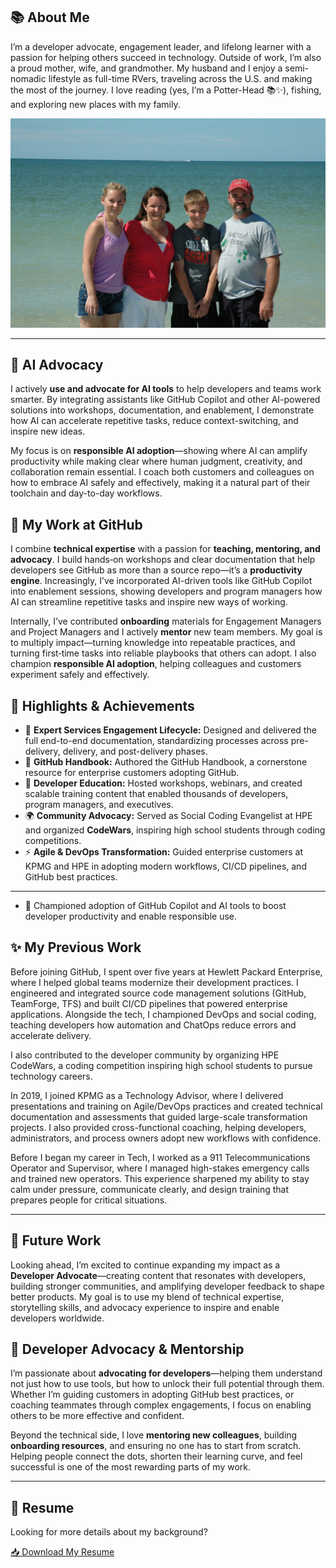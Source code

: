 ## 📚 About Me

I’m a developer advocate, engagement leader, and lifelong learner with a passion for helping others succeed in technology. 
Outside of work, I’m also a proud mother, wife, and grandmother. My husband and I enjoy a semi-nomadic lifestyle as full-time RVers, 
traveling across the U.S. and making the most of the journey. I love reading (yes, I’m a Potter-Head 📚✨), fishing, and exploring new places 
with my family.

![Family at the beach](./assets/images/Family.JPG)

---

## 🚀 AI Advocacy

I actively **use and advocate for <span class="ai-highlight">AI tools</span>** to help developers and teams work smarter. By integrating assistants like <span class="ai-highlight">GitHub Copilot</span> and other <span class="ai-highlight">AI-powered solutions</span> into workshops, documentation, and enablement, I demonstrate how <span class="ai-highlight">AI</span> can accelerate repetitive tasks, reduce context-switching, and inspire new ideas.

My focus is on **responsible <span class="ai-highlight">AI</span> adoption**—showing where <span class="ai-highlight">AI</span> can amplify productivity while making clear where human judgment, creativity, and collaboration remain essential. I coach both customers and colleagues on how to embrace <span class="ai-highlight">AI</span> safely and effectively, making it a natural part of their toolchain and day-to-day workflows.


## 🧰 My Work at GitHub

I combine **technical expertise** with a passion for **teaching, mentoring, and advocacy**. I build hands‑on workshops and clear documentation that help developers see GitHub as more than a source repo—it’s a **productivity engine**. Increasingly, I’ve incorporated <span class="ai-highlight">AI-driven tools</span> like <span class="ai-highlight">GitHub Copilot</span> into enablement sessions, showing developers and program managers how <span class="ai-highlight">AI</span> can streamline repetitive tasks and inspire new ways of working.

Internally, I’ve contributed **onboarding** materials for Engagement Managers and Project Managers and I actively **mentor** new team members. My goal is to multiply impact—turning knowledge into repeatable practices, and turning first‑time tasks into reliable playbooks that others can adopt. I also champion **responsible <span class="ai-highlight">AI</span> adoption**, helping colleagues and customers experiment safely and effectively.


## 🌟 Highlights & Achievements

- 📘 **Expert Services Engagement Lifecycle:** Designed and delivered the full end-to-end documentation, standardizing processes across pre-delivery, delivery, and post-delivery phases.  
- 📝 **GitHub Handbook:** Authored the GitHub Handbook, a cornerstone resource for enterprise customers adopting GitHub.  
- 🎤 **Developer Education:** Hosted workshops, webinars, and created scalable training content that enabled thousands of developers, program managers, and executives.  
- 🌍 **Community Advocacy:** Served as Social Coding Evangelist at HPE and organized **CodeWars**, inspiring high school students through coding competitions.  
- ⚡ **Agile & DevOps Transformation:** Guided enterprise customers at KPMG and HPE in adopting modern workflows, CI/CD pipelines, and GitHub best practices.  

---
- <span class="ai-highlight">🚀 Championed adoption of GitHub Copilot and AI tools</span> to boost developer productivity and enable responsible use.

## ✨ My Previous Work

Before joining GitHub, I spent over five years at Hewlett Packard Enterprise, where I helped global teams modernize their development practices. I engineered and integrated source code management solutions (GitHub, TeamForge, TFS) and built CI/CD pipelines that powered enterprise applications. Alongside the tech, I championed DevOps and social coding, teaching developers how automation and ChatOps reduce errors and accelerate delivery.

I also contributed to the developer community by organizing HPE CodeWars, a coding competition inspiring high school students to pursue technology careers.

In 2019, I joined KPMG as a Technology Advisor, where I delivered presentations and training on Agile/DevOps practices and created technical documentation and assessments that guided large-scale transformation projects. I also provided cross-functional coaching, helping developers, administrators, and process owners adopt new workflows with confidence.

Before I began my career in Tech, I worked as a 911 Telecommunications Operator and Supervisor, where I managed high-stakes emergency calls and trained new operators. This experience sharpened my ability to stay calm under pressure, communicate clearly, and design training that prepares people for critical situations.

---

## 🚀 Future Work

Looking ahead, I’m excited to continue expanding my impact as a **Developer Advocate**—creating content that resonates with developers, 
building stronger communities, and amplifying developer feedback to shape better products. My goal is to use my blend of technical expertise, 
storytelling skills, and advocacy experience to inspire and enable developers worldwide.

## 🤝 Developer Advocacy & Mentorship

I’m passionate about **advocating for developers**—helping them understand not just how to use tools, but how to unlock their full potential through them. Whether I’m guiding customers in adopting GitHub best practices, or coaching teammates through complex engagements, I focus on enabling others to be more effective and confident.

Beyond the technical side, I love **mentoring new colleagues**, building **onboarding resources**, and ensuring no one has to start from scratch. Helping people connect the dots, shorten their learning curve, and feel successful is one of the most rewarding parts of my work.

---

## 📄 Resume  

Looking for more details about my background?  

<a class="btn" href="./assets/SarahElkinsResume.pdf" target="_blank">
  📥 Download My Resume
</a>
